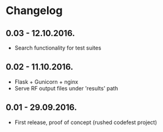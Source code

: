 # Changelog

## 0.03 - 12.10.2016.
* Search functionality for test suites

## 0.02 - 11.10.2016.
* Flask + Gunicorn + nginx
* Serve RF output files under 'results' path

## 0.01 - 29.09.2016.
* First release, proof of concept (rushed codefest project)
